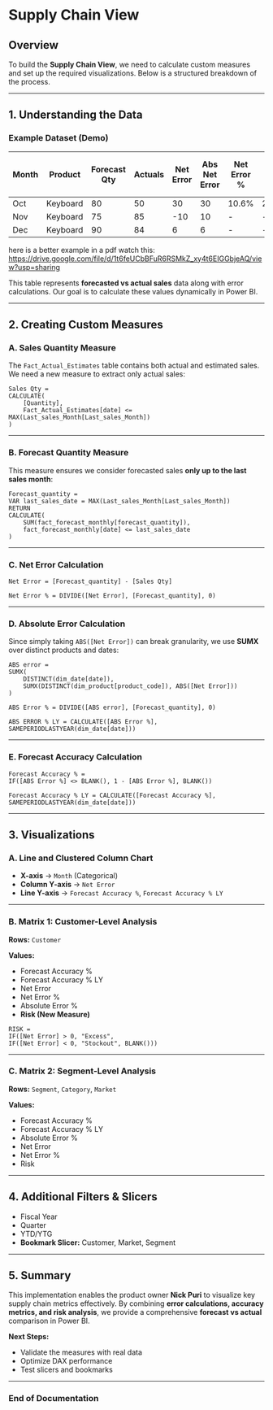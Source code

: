 # Supply Chain View

## Overview
To build the **Supply Chain View**, we need to calculate custom measures and set up the required visualizations. Below is a structured breakdown of the process.

---

## **1. Understanding the Data**

### **Example Dataset (Demo)**

| Month | Product   | Forecast Qty | Actuals | Net Error | Abs Net Error | Net Error % | Abs Net Error % | Forecast Accuracy % |
|-------|----------|-------------|---------|-----------|---------------|-------------|-----------------|----------------------|
| Oct   | Keyboard | 80          | 50      | 30        | 30            | 10.6%       | 24.5%           | 89.4%                |
| Nov   | Keyboard | 75          | 85      | -10       | 10            | -           | -               | -                    |
| Dec   | Keyboard | 90          | 84      | 6         | 6             | -           | -               | -                    |

here is a better example in a pdf watch this: https://drive.google.com/file/d/1t6feUCbBFuR6RSMkZ_xy4t6EIGGbjeAQ/view?usp=sharing


This table represents **forecasted vs actual sales** data along with error calculations. Our goal is to calculate these values dynamically in Power BI.

---

## **2. Creating Custom Measures**

### **A. Sales Quantity Measure**
The `Fact_Actual_Estimates` table contains both actual and estimated sales. We need a new measure to extract only actual sales:

```DAX
Sales Qty =
CALCULATE(
    [Quantity],
    Fact_Actual_Estimates[date] <= MAX(Last_sales_Month[Last_sales_Month])
)
```

---

### **B. Forecast Quantity Measure**
This measure ensures we consider forecasted sales **only up to the last sales month**:

```DAX
Forecast_quantity =
VAR last_sales_date = MAX(Last_sales_Month[Last_sales_Month])
RETURN
CALCULATE(
    SUM(fact_forecast_monthly[forecast_quantity]),
    fact_forecast_monthly[date] <= last_sales_date
)
```

---

### **C. Net Error Calculation**

```DAX
Net Error = [Forecast_quantity] - [Sales Qty]
```

```DAX
Net Error % = DIVIDE([Net Error], [Forecast_quantity], 0)
```

---

### **D. Absolute Error Calculation**
Since simply taking `ABS([Net Error])` can break granularity, we use **SUMX** over distinct products and dates:

```DAX
ABS error =
SUMX(
    DISTINCT(dim_date[date]),
    SUMX(DISTINCT(dim_product[product_code]), ABS([Net Error]))
)
```

```DAX
ABS Error % = DIVIDE([ABS error], [Forecast_quantity], 0)
```

```DAX
ABS ERROR % LY = CALCULATE([ABS Error %], SAMEPERIODLASTYEAR(dim_date[date]))
```

---

### **E. Forecast Accuracy Calculation**

```DAX
Forecast Accuracy % =
IF([ABS Error %] <> BLANK(), 1 - [ABS Error %], BLANK())
```

```DAX
Forecast Accuracy % LY = CALCULATE([Forecast Accuracy %], SAMEPERIODLASTYEAR(dim_date[date]))
```

---

## **3. Visualizations**

### **A. Line and Clustered Column Chart**
- **X-axis** → `Month` (Categorical)
- **Column Y-axis** → `Net Error`
- **Line Y-axis** → `Forecast Accuracy %`, `Forecast Accuracy % LY`

---

### **B. Matrix 1: Customer-Level Analysis**
**Rows:** `Customer`

**Values:**
- Forecast Accuracy %
- Forecast Accuracy % LY
- Net Error
- Net Error %
- Absolute Error %
- **Risk (New Measure)**

```DAX
RISK =
IF([Net Error] > 0, "Excess",
IF([Net Error] < 0, "Stockout", BLANK()))
```

---

### **C. Matrix 2: Segment-Level Analysis**
**Rows:** `Segment`, `Category`, `Market`

**Values:**
- Forecast Accuracy %
- Forecast Accuracy % LY
- Absolute Error %
- Net Error
- Net Error %
- Risk

---

## **4. Additional Filters & Slicers**
- Fiscal Year
- Quarter
- YTD/YTG
- **Bookmark Slicer:** Customer, Market, Segment

---

## **5. Summary**
This implementation enables the product owner **Nick Puri** to visualize key supply chain metrics effectively. By combining **error calculations, accuracy metrics, and risk analysis**, we provide a comprehensive **forecast vs actual** comparison in Power BI.

**Next Steps:**
- Validate the measures with real data
- Optimize DAX performance
- Test slicers and bookmarks

---

### **End of Documentation**

